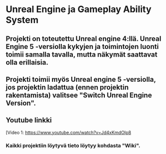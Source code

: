 # Unreal Engine ja Gameplay Ability System

## Projekti on toteutettu Unreal engine 4:llä. Unreal Engine 5 -versiolla kykyjen ja toimintojen luonti toimii samalla tavalla, mutta näkymät saattavat olla erillaisia.

## Projekti toimii myös Unreal engine 5 -versiolla, jos projektin ladattua (ennen projektin rakentamista) valitsee "Switch Unreal Engine Version".

## Youtube linkki

[Video 1: https://www.youtube.com/watch?v=Jd4xKmdOlp8

### Kaikki projektiin löytyvä tieto löytyy kohdasta "Wiki".
